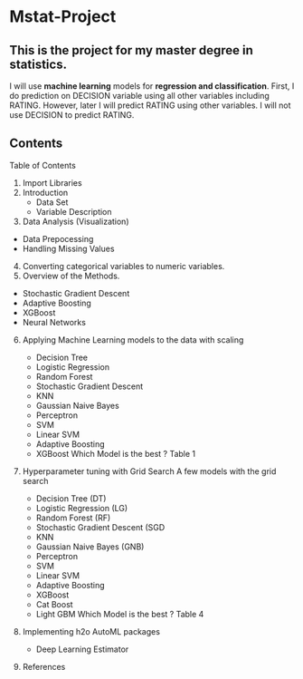 # Mstat-Project

## This is the project for my master degree in statistics. 

I will use **machine learning** models for **regression and classification**. First, I do prediction on DECISION variable using all other variables including RATING. However, later I will predict RATING using other variables. I will not use DECISION to predict RATING.

## Contents


Table of Contents
1. Import Libraries
2. Introduction
    - Data Set
    - Variable Description
3. Data Analysis (Visualization)
  - Data Prepocessing
  - Handling Missing Values
4. Converting categorical variables to numeric variables.
5. Overview of the Methods.
  - Stochastic Gradient Descent
  - Adaptive Boosting
  - XGBoost
  - Neural Networks
6. Applying Machine Learning models to the data with scaling
   - Decision Tree
   - Logistic Regression
   - Random Forest
   - Stochastic Gradient Descent
   - KNN
   - Gaussian Naive Bayes
   - Perceptron
   - SVM
   - Linear SVM
   - Adaptive Boosting
   - XGBoost
   Which Model is the best ? Table 1
7. Hyperparameter tuning with Grid Search
  A few models with the grid search
   - Decision Tree (DT)
   - Logistic Regression (LG)
   - Random Forest (RF)
   - Stochastic Gradient Descent (SGD
   - KNN
   - Gaussian Naive Bayes (GNB)
   - Perceptron
   - SVM
   - Linear SVM
   - Adaptive Boosting
   - XGBoost
   - Cat Boost
   - Light GBM
   Which Model is the best ? Table 4
8. Implementing h2o AutoML packages
    - Deep Learning Estimator

9. References
